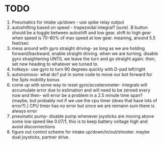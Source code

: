 TODO
====

1. Pneumatics for intake up/down - use spike relay output
2. autoshifting based on speed - trapezoidal integral? (sure). B button should be a toggle between autoshift and low gear. shift to high gear when speed is 70-80% of max speed at low gear. meaning, around 5.5 feet/sec
3. mess around with gyro straight driving- as long as we are holding forward/backward, enable straight driving. when we are turning, disable gyro straightening UNTIL we leave the turn and go straight again. then, set new heading to whatever we turned to.
4. hotkeys- use gyro to turn 90 degrees quickly with D-pad left/right
5. autonomous- what do? put in some code to move our bot forward for the 5pts mobility bonus
6. come up with some way to reset gyro/accelerometer- integrals will accumulate error due to estimation and will need to be zeroed every now and then- will error be a problem in a 2.5 minute time span? (maybe, but probably not if we use the cpu timer (does that have lots of error?).) CPU timer has no error but since we are reimann sum there is always error
7. pneumatic pump- disable pump whenever joysticks are moving above some low speed like 0.07/1, this is to keep battery voltage high and avoid disconnections
8. figure out control scheme for intake up/down/in/out/shooter. maybe dual joysticks, partner drive.
